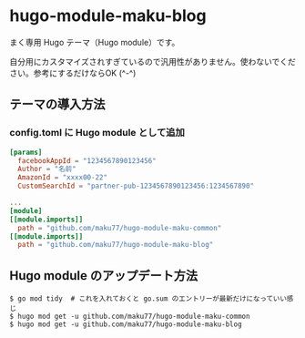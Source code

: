 # hugo-module-maku-blog

まく専用 Hugo テーマ（Hugo module）です。

自分用にカスタマイズされすぎているので汎用性がありません。使わないでください。参考にするだけならOK (^-^)


テーマの導入方法
----

### config.toml に Hugo module として追加

```toml
[params]
  facebookAppId = "1234567890123456"
  Author = "名前"
  AmazonId = "xxxx00-22"
  CustomSearchId = "partner-pub-1234567890123456:1234567890"

...
[module]
[[module.imports]]
  path = "github.com/maku77/hugo-module-maku-common"
[[module.imports]]
  path = "github.com/maku77/hugo-module-maku-blog"
```


Hugo module のアップデート方法
----

```console
$ go mod tidy  # これを入れておくと go.sum のエントリーが最新だけになっていい感じ
$ hugo mod get -u github.com/maku77/hugo-module-maku-common
$ hugo mod get -u github.com/maku77/hugo-module-maku-blog
```
